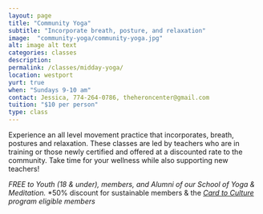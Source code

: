 ```yaml
---
layout: page
title: "Community Yoga"
subtitle: "Incorporate breath, posture, and relaxation"
image:  "community-yoga/community-yoga.jpg"
alt: image alt text
categories: classes
description:
permalink: /classes/midday-yoga/
location: westport
yurt: true
when: "Sundays 9-10 am"
contact: Jessica, 774-264-0786, theheroncenter@gmail.com
tuition: "$10 per person"
type: class
---
```



Experience an all level movement practice that incorporates, breath, postures and relaxation. These classes are led by teachers who are in training or those newly certified and offered at a discounted rate to the community. Take time for your wellness while also supporting new teachers! 

*FREE to Youth (18 & under), members, and Alumni of our School of Yoga & Meditation.*
*50% discount for sustainable members & the *[Card to Culture](/programs/card-to-culture) program eligible members*